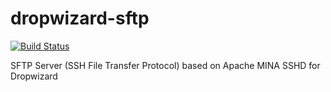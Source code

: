 # dropwizard-sftp
[![Build Status](https://travis-ci.org/dhatim/dropwizard-sftp.png?branch=master)](https://travis-ci.org/dhatim/dropwizard-sftp)

SFTP Server (SSH File Transfer Protocol) based on Apache MINA SSHD for Dropwizard
